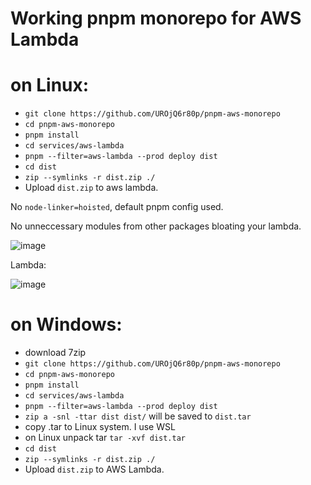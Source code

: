 # Working pnpm monorepo for AWS Lambda

# on Linux:
- `git clone https://github.com/UROjQ6r80p/pnpm-aws-monorepo`
- `cd pnpm-aws-monorepo`
- `pnpm install`
- `cd services/aws-lambda`
- `pnpm --filter=aws-lambda --prod deploy dist`
- `cd dist`
- `zip --symlinks -r dist.zip ./`
- Upload `dist.zip` to aws lambda.


No `node-linker=hoisted`, default pnpm config used.


No unneccessary modules from other packages bloating your lambda.

![image](https://github.com/UROjQ6r80p/pnpm-aws-monorepo/assets/90694123/75da0c1a-400f-49c5-94eb-747bec6601a5)

Lambda:

![image](https://github.com/UROjQ6r80p/pnpm-aws-monorepo/assets/90694123/92690ff8-72d9-4bba-9164-32086e85dc61)


# on Windows:
- download 7zip
- `git clone https://github.com/UROjQ6r80p/pnpm-aws-monorepo`
- `cd pnpm-aws-monorepo`
- `pnpm install`
- `cd services/aws-lambda`
- `pnpm --filter=aws-lambda --prod deploy dist`
- `zip a -snl -ttar dist dist/` will be saved to `dist.tar`
- copy .tar to Linux system. I use WSL
- on Linux unpack tar `tar -xvf dist.tar`
- `cd dist`
- `zip --symlinks -r dist.zip ./`
- Upload `dist.zip` to AWS Lambda.
